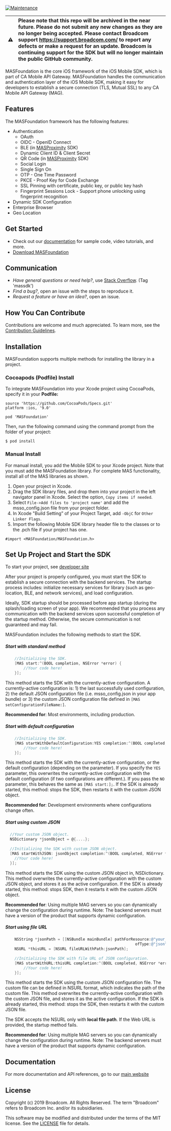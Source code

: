 [![Maintenance](https://img.shields.io/badge/Maintained%3F-no-red.svg)](https://bitbucket.org/lbesson/ansi-colors)

⚠️ | Please note that this repo will be archived in the near future. Please do not submit any new changes as they are no longer being accepted. Please contact Broadcom support https://support.broadcom.com/ to report any defects or make a request for an update. Broadcom is continuing support for the SDK but will no longer maintain the public GitHub community.
:---: | :---

MASFoundation is the core iOS framework of the iOS Mobile SDK, which is part of CA Mobile API Gateway. MASFoundation handles the communication and authentication layer of the iOS Mobile SDK, making it easy for developers to establish a secure connection (TLS, Mutual SSL) to any CA Mobile API Gateway (MAG).

## Features

The MASFoundation framework has the following features:

- Authentication
    + OAuth
    + OIDC - OpenID Connect
    + BLE (in [MASProximity][MASProximity] SDK)
    + Dynamic Client ID & Client Secret
    + QR Code (in [MASProximity][MASProximity] SDK)
    + Social Login
    + Single Sign On
    + OTP - One Time Password
    + PKCE - Proof Key for Code Exchange
    + SSL Pinning with certificate, public key, or public key hash
    + Fingerprint Sessions Lock - Support phone unlocking using fingerprint recognition
- Dynamic SDK Configuration
- Enterprise Browser
- Geo Location

## Get Started

- Check out our [documentation][docs] for sample code, video tutorials, and more.
- [Download MASFoundation][download] 


## Communication

- *Have general questions or need help?*, use [Stack Overflow][StackOverflow]. (Tag 'massdk')
- *Find a bug?*, open an issue with the steps to reproduce it.
- *Request a feature or have an idea?*, open an issue.

## How You Can Contribute

Contributions are welcome and much appreciated. To learn more, see the [Contribution Guidelines][contributing].

## Installation

MASFoundation supports multiple methods for installing the library in a project.

### Cocoapods (Podfile) Install

To integrate MASFoundation into your Xcode project using CocoaPods, specify it in your **Podfile:**

```
source 'https://github.com/CocoaPods/Specs.git'
platform :ios, '9.0'

pod 'MASFoundation'
```
Then, run the following command using the command prompt from the folder of your project:

```
$ pod install
```

### Manual Install

For manual install, you add the Mobile SDK to your Xcode project. Note that you must add the MASFoundation library. For complete MAS functionality, install all of the MAS libraries as shown.

1. Open your project in Xcode.
2. Drag the SDK library files, and drop them into your project in the left navigator panel in Xcode. Select the option, `Copy items if needed`.
3. Select `File->Add files to 'project name'` and add the msso_config.json file from your project folder.
4. In Xcode "Build Setting” of your Project Target, add `-ObjC` for `Other Linker Flags`.
5. Import the following Mobile SDK library header file to the classes or to the .pch file if your project has one.

```
#import <MASFoundation/MASFoundation.h>
```

## Set Up Project and Start the SDK

To start your project, see [developer site](http://techdocs.broadcom.com/content/broadcom/techdocs/us/en/ca-enterprise-software/layer7-api-management/mobile-sdk-for-ca-mobile-api-gateway/2-0.html)

After your project is properly configured, you must start the SDK to establish a secure connection with the backend services. The startup process includes: initialize necessary services for library (such as geo-location, BLE, and network services), and load configuration.

Ideally, SDK startup should be processed before app startup (during the splash/loading screen of your app). We recommended that you process any communication with the backend services upon successful completion of the startup method. Otherwise, the secure communication is not guaranteed and may fail.   

MASFoundation includes the following methods to start the SDK.

##### Start with standard method
```objectivec
    //Initializing the SDK.
    [MAS start:^(BOOL completion, NSError *error) {
        //Your code here!
    }];
```
This method starts the SDK with the currently-active configuration. A currently-active configuration is: 1) the last successfully used configuration, 2) the default JSON configuration file (i.e. msso_config.json in your app bundle) or 3) the custom JSON configuration file defined in `[MAS setConfigurationFileName:]`.

**Recommended for**: Most environments, including production.

##### Start with default configuration
```objectivec
    //Initializing the SDK.
    [MAS startWithDefaultConfiguration:YES completion:^(BOOL completed, NSError *error)
        //Your code here!
    }];
```
This method starts the SDK with the currently-active configuration, or the default configuration (depending on the parameter). If you specify the `YES` parameter, this overwrites the currently-active configuration with the default configuration (if two configurations are different.). If you pass the `NO` parameter, this behaves the same as `[MAS start:];`. If the SDK is already started, this method: stops the SDK, then restarts it with the custom JSON object.

**Recommended for**: Development environments where configurations change often.

##### Start using custom JSON
```objectivec
  //Your custom JSON object.
  NSDictionary *jsonObject = @{....};
    
  //Initializing the SDK with custom JSON object.
  [MAS startWithJSON: jsonObject completion:^(BOOL completed, NSError *error) {
    //Your code here!
  }];
```
This method starts the SDK using the custom JSON object in, NSDictionary. This method overwrites the currently-active configuration with the custom JSON object, and stores it as the active configuration. If the SDK is already started, this method: stops SDK, then it restarts it with the custom JSON object.

**Recommended for**: Using multiple MAG servers so you can dynamically change the configuration during runtime. Note: The backend servers must have a version of the product that supports dynamic configuration. 

##### Start using file URL
```objectivec
    NSString *jsonPath = [[NSBundle mainBundle] pathForResource:@"your_file_name"
                                                         ofType:@"json"];
    NSURL *thisURL = [NSURL fileURLWithPath:jsonPath];
    
    //Initializing the SDK with file URL of JSON configuration.
    [MAS startWithURL:thisURL completion:^(BOOL completed, NSError *error) {
        //Your code here!
    }];
```
This method starts the SDK using the custom JSON configuration file. The custom file can be defined in NSURL format, which indicates the path of the custom file. This method overwrites the currently-active configuration with the custom JSON file, and stores it as the active configuration. If the SDK is already started, this method: stops the SDK, then restarts it with the custom JSON file.

The SDK accepts the NSURL only with __local file path__. If the Web URL is provided, the startup method fails.

**Recommended for**: Using multiple MAG servers so you can dynamically change the configuration during runtime. Note: The backend servers must have a version of the product that supports dynamic configuration. 

## Documentation

For more documentation and API references, go to our [main website][docs]

## License

Copyright (c) 2019 Broadcom. All Rights Reserved.
The term "Broadcom" refers to Broadcom Inc. and/or its subsidiaries.

This software may be modified and distributed under the terms
of the MIT license. See the [LICENSE][license-link] file for details.

 [MASProximity]: https://github.com/CAAPIM/iOS-MAS-Proximity
 [mag]: https://docops.ca.com/mag
 [techdocs.broadcom.com]: http://techdocs.broadcom.com/content/broadcom/techdocs/us/en/ca-enterprise-software/layer7-api-management/mobile-sdk-for-ca-mobile-api-gateway/2-0.html
 [get-started]: http://techdocs.broadcom.com/content/broadcom/techdocs/us/en/ca-enterprise-software/layer7-api-management/mobile-sdk-for-ca-mobile-api-gateway/2-0.html
 [docs]: http://techdocs.broadcom.com/content/broadcom/techdocs/us/en/ca-enterprise-software/layer7-api-management/mobile-sdk-for-ca-mobile-api-gateway/2-0.html
 [StackOverflow]: http://stackoverflow.com/questions/tagged/massdk
 [download]: https://github.com/CAAPIM/iOS-MAS-Foundation/archive/master.zip
 [contributing]: https://github.com/CAAPIM/iOS-MAS-Foundation/blob/develop/CONTRIBUTING.md
 [license-link]: /LICENSE

